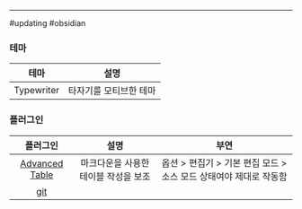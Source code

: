 
---

#updating #obsidian 

### 테마

|    테마    |          설명          |
|:----------:|:----------------------:|
| Typewriter | 타자기를 모티브한 테마 |

### 플러그인

|                                 플러그인                                 |                 설명                 |                               부연                                |
|:------------------------------------------------------------------------:|:------------------------------------:|:-----------------------------------------------------------------:|
| [Advanced Table](https://github.com/tgrosinger/advanced-tables-obsidian) | 마크다운을 사용한 테이블 작성을 보조 | 옵션 > 편집기 > 기본 편집 모드 > 소스 모드 상태여야 제대로 작동함 |
|         [git]()                                                                 |                                      |                                                                   |

